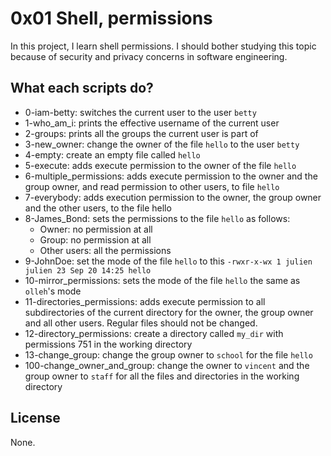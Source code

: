 # 0x01 Shell, permissions

In this project, I learn shell permissions. I should bother studying this topic because of security and privacy concerns in software engineering.

## What each scripts do?

* 0-iam-betty: switches the current user to the user `betty`
* 1-who_am_i: prints the effective username of the current user
* 2-groups: prints all the groups the current user is part of
* 3-new_owner: change the owner of the file `hello` to the user `betty`
* 4-empty: create an empty file called `hello`
* 5-execute: adds execute permission to the owner of the file `hello`
* 6-multiple_permissions: adds execute permission to the owner and the group owner, and read permission to other users, to file `hello`
* 7-everybody: adds execution permission to the owner, the group owner and the other users, to the file hello
* 8-James_Bond: sets the permissions to the file `hello` as follows:
  * Owner: no permission at all
  * Group: no permission at all
  * Other users: all the permissions
* 9-JohnDoe: set the mode of the file `hello` to this ```-rwxr-x-wx 1 julien julien 23 Sep 20 14:25 hello```
* 10-mirror_permissions: sets the mode of the file `hello` the same as `olleh`'s mode
* 11-directories_permissions: adds execute permission to all subdirectories of the current directory for the owner, the group owner and all other users. Regular files should not be changed.
* 12-directory_permissions: create a directory called `my_dir` with permissions 751 in the working directory
* 13-change_group: change the group owner to `school` for the file `hello`
* 100-change_owner_and_group: change the owner to `vincent` and the group owner to `staff` for all the files and directories in the working directory

## License
None.